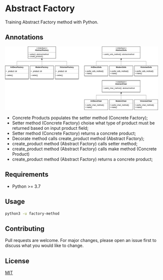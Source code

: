 # Abstract Factory

Training Abstract Factory method with Python.

## Annotations

![alt Abstract Factory Method](https://github.com/hedibertosilva/design-patterns-python/blob/main/abstract-factory/contents/draw.png?raw=true)

- Concrete Products populates the setter method (Concrete Factory);
- Setter method (Concrete Factory) choise what type of product must be returned based on input product field;
- Setter method (Concrete Factory) returns a concrete product;
- Decorate method calls create_product method (Abstract Factory);
- create_product method (Abstract Factory) calls setter method;
- create_product method (Abstract Factory) calls make method (Concrete Product)
- create_product method (Abstract Factory) returns a concrete product;

## Requirements

- Python >= 3.7

## Usage

```sh
python3 -u factory-method
```

## Contributing
Pull requests are welcome. For major changes, please open an issue first to discuss what you would like to change.

## License
[MIT](https://choosealicense.com/licenses/mit/)